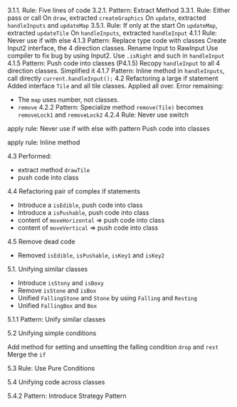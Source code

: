3.1.1. Rule: Five lines of code
3.2.1. Pattern: Extract Method
3.3.1. Rule: Either pass or call
On `draw`, extracted `createGraphics`
On `update`, extracted `handleInputs` and `updateMap`
3.5.1. Rule: If only at the start
On `updateMap`, extracted `updateTile`
On `handleInputs`, extracted `handleInput`
4.1.1 Rule: Never use if with else
4.1.3 Pattern: Replace type code with classes
Create Input2 interface, the 4 direction classes.
Rename Input to RawInput
Use compiler to fix bug by using Input2.
Use `.isRight` and such in `handleInput`
4.1.5 Pattern: Push code into classes (P4.1.5)
Recopy `handleInput` to all 4 direction classes.
Simplified it
4.1.7 Pattern: Inline method
in `handleInputs`, call directly `current.handleInput();`
4.2 Refactoring a large if statement
Added interface `Tile` and all tile classes. Applied all over.
Error remaining:
- The `map` uses number, not classes.
- `remove`
4.2.2 Pattern: Specialize method
`remove(Tile)` becomes `removeLock1` and `removeLock2`
4.2.4 Rule: Never use switch

apply rule: Never use if with else
with pattern Push code into classes

apply rule: Inline method

4.3
Performed:
- extract method `drawTile`
- push code into class

4.4 Refactoring pair of complex if statements
- Introduce a `isEdible`, push code into class
- Introduce a `isPushable`, push code into class
- content of `moveHorizontal` => push code into class
- content of `moveVertical` => push code into class

4.5 Remove dead code
- Removed `isEdible`, `isPushable`, `isKey1` and `isKey2`

5.1. Unifying similar classes
- Introduce `isStony` and `isBoxy`
- Remove `isStone` and `isBox`
- Unified `FallingStone` and `Stone` by using `Falling` and `Resting`
- Unified `FallingBox` and `Box`

5.1.1 Pattern: Unify similar classes

5.2 Unifying simple conditions

Add method for setting and unsetting the falling condition `drop` and `rest`
Merge the `if`

5.3 Rule: Use Pure Conditions

5.4 Unifying code across classes

5.4.2 Pattern: Introduce Strategy Pattern